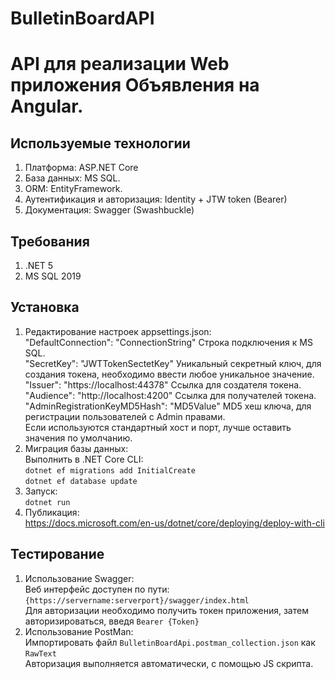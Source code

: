 # BulletinBoardAPI
# API для реализации Web приложения Объявления на Angular.
## Используемые технологии
 1. Платформа: ASP.NET Core
 2. База данных: MS SQL.
 3. ОRМ: EntityFramework.
 4. Аутентификация и авторизация: Identity + JTW token (Bearer)
 5. Документация: Swagger (Swashbuckle)
## Требования
1. .NET 5
2. MS SQL 2019
## Установка
1. Редактирование настроек appsettings.json:  
"DefaultConnection": "ConnectionString" Cтрока подключения к MS SQL.  
"SecretKey": "JWTTokenSectetKey" Уникальный секретный ключ, для создания токена, необходимо ввести любое уникальное значение.   
"Issuer": "https://localhost:44378" Ссылка для создателя токена.  
"Audience": "http://localhost:4200" Ссылка для получателей токена.  
"AdminRegistrationKeyMD5Hash": "MD5Value" MD5 хеш ключа, для регистрации пользователей с Admin правами.  
Если используются стандартный хост и порт, лучше оставить значения по умолчанию.  
2. Миграция базы данных:  
Выполнить в .NET Core CLI:  
`dotnet ef migrations add InitialCreate`  
`dotnet ef database update`  
3. Запуск:  
`dotnet run`  
4. Публикация:  
https://docs.microsoft.com/en-us/dotnet/core/deploying/deploy-with-cli  
## Тестирование  
1. Использование Swagger:    
Веб интерфейс доступен по пути:  
`{https://servername:serverport}/swagger/index.html`  
Для авторизации необходимо получить токен приложения, затем авторизироваться, введя `Bearer {Token}`    
2. Использование PostMan:  
Импортировать файл `BulletinBoardApi.postman_collection.json` как `RawText`    
Авторизация выполняется автоматически, с помощью JS скрипта.

